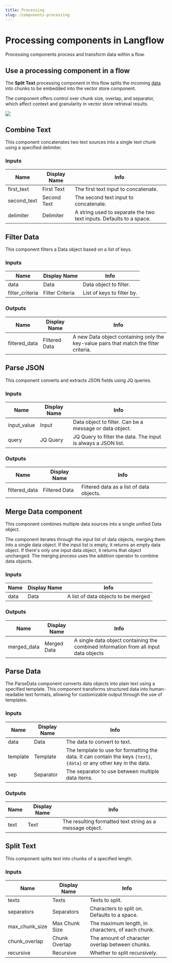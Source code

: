 ```yaml
---
title: Processing
slug: /components-processing
---
```


# Processing components in Langflow

Processing components process and transform data within a flow.

## Use a processing component in a flow

The **Split Text** processing component in this flow splits the incoming [data](/guides-data-message) into chunks to be embedded into the vector store component.

The component offers control over chunk size, overlap, and separator, which affect context and granularity in vector store retrieval results.

![](/img/vector-store-document-ingestion.png)

## Combine Text

This component concatenates two text sources into a single text chunk using a specified delimiter.

### Inputs

| Name | Display Name | Info |
|------|--------------|------|
| first_text | First Text | The first text input to concatenate. |
| second_text | Second Text | The second text input to concatenate. |
| delimiter | Delimiter | A string used to separate the two text inputs. Defaults to a space. |


## Filter Data

This component filters a Data object based on a list of keys.

### Inputs

| Name | Display Name | Info |
|------|--------------|------|
| data | Data | Data object to filter. |
| filter_criteria | Filter Criteria | List of keys to filter by. |

### Outputs

| Name | Display Name | Info |
|------|--------------|------|
| filtered_data | Filtered Data | A new Data object containing only the key-value pairs that match the filter criteria. |


## Parse JSON

This component converts and extracts JSON fields using JQ queries.

### Inputs

| Name | Display Name | Info |
|------|--------------|------|
| input_value | Input | Data object to filter. Can be a message or data object. |
| query | JQ Query | JQ Query to filter the data. The input is always a JSON list. |

### Outputs

| Name | Display Name | Info |
|------|--------------|------|
| filtered_data | Filtered Data | Filtered data as a list of data objects. |

## Merge Data component

This component combines multiple data sources into a single unified Data object.

The component iterates through the input list of data objects, merging them into a single data object. If the input list is empty, it returns an empty data object. If there's only one input data object, it returns that object unchanged. The merging process uses the addition operator to combine data objects.

### Inputs

| Name | Display Name | Info |
|------|--------------|------|
| data | Data | A list of data objects to be merged |

### Outputs

| Name | Display Name | Info |
|------|--------------|------|
| merged_data | Merged Data | A single data object containing the combined information from all input data objects |


## Parse Data

The ParseData component converts data objects into plain text using a specified template.
This component transforms structured data into human-readable text formats, allowing for customizable output through the use of templates.

### Inputs

| Name | Display Name | Info |
|------|--------------|------|
| data | Data | The data to convert to text. |
| template | Template | The template to use for formatting the data. It can contain the keys `{text}`, `{data}` or any other key in the data. |
| sep | Separator | The separator to use between multiple data items. |

### Outputs

| Name | Display Name | Info |
|------|--------------|------|
| text | Text | The resulting formatted text string as a message object. |


## Split Text

This component splits text into chunks of a specified length.

### Inputs

| Name | Display Name | Info |
|------|--------------|------|
| texts | Texts | Texts to split. |
| separators | Separators | Characters to split on. Defaults to a space. |
| max_chunk_size | Max Chunk Size | The maximum length, in characters, of each chunk. |
| chunk_overlap | Chunk Overlap | The amount of character overlap between chunks. |
| recursive | Recursive | Whether to split recursively. |
